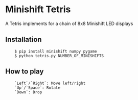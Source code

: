 # Minishift Tetris

A Tetris implements for a chain of 8x8 Minishift LED displays

## Installation

        $ pip install minishift numpy pygame
        $ python tetris.py NUMBER_OF_MINISHIFTS

## How to play

        `Left`/`Right`: Move left/right
        `Up`/`Space`: Rotate
        `Down`: Drop

